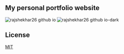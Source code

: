 ## My personal portfolio website
![rajshekhar26 github io](https://user-images.githubusercontent.com/16403754/212466136-fc5e8d35-50f3-47f4-a693-877dbe041d89.png)
![rajshekhar26 github io-dark](https://user-images.githubusercontent.com/16403754/212466137-312429be-5382-4e6f-9b89-24c0b48e7bf4.png)

## License
[MIT](https://choosealicense.com/licenses/mit/)
